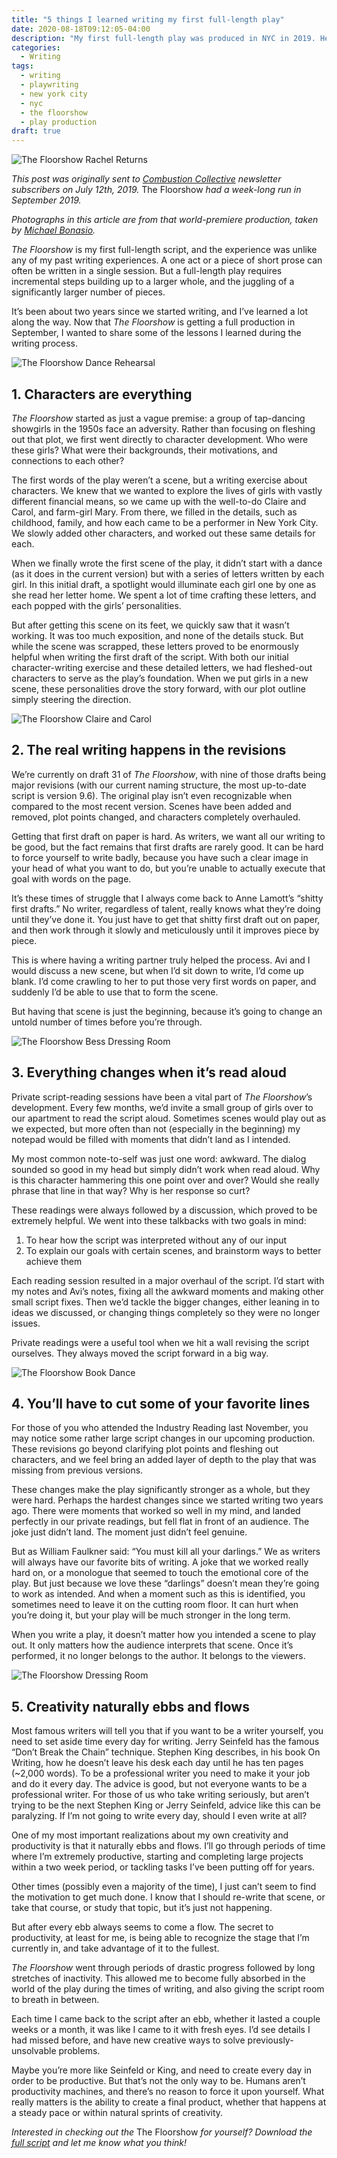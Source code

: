 ```yaml
---
title: "5 things I learned writing my first full-length play"
date: 2020-08-18T09:12:05-04:00
description: "My first full-length play was produced in NYC in 2019. Here's what I learned throughout the two-year writing process."
categories:
  - Writing
tags:
  - writing
  - playwriting
  - new york city
  - nyc
  - the floorshow
  - play production
draft: true
---
```

![The Floorshow Rachel Returns](/images/blog/2020/08/floorshow-rachel-returns.jpg)

_This post was originally sent to [Combustion Collective](https://combustioncollective.org) newsletter subscribers on July 12th, 2019._ The Floorshow _had a week-long run in September 2019._

_Photographs in this article are from that world-premiere production, taken by [Michael Bonasio](https://michaelbonasio.com)._

_The Floorshow_ is my first full-length script, and the experience was unlike any of my past writing experiences. A one act or a piece of short prose can often be written in a single session. But a full-length play requires incremental steps building up to a larger whole, and the juggling of a significantly larger number of pieces.

It’s been about two years since we started writing, and I’ve learned a lot along the way. Now that _The Floorshow_ is getting a full production in September, I wanted to share some of the lessons I learned during the writing process.

![The Floorshow Dance Rehearsal](/images/blog/2020/08/floorshow-dance-rehearsal.jpg)

## 1. Characters are everything
_The Floorshow_ started as just a vague premise: a group of tap-dancing showgirls in the 1950s face an adversity. Rather than focusing on fleshing out that plot, we first went directly to character development. Who were these girls? What were their backgrounds, their motivations, and connections to each other?

The first words of the play weren’t a scene, but a writing exercise about characters. We knew that we wanted to explore the lives of girls with vastly different financial means, so we came up with the well-to-do Claire and Carol, and farm-girl Mary. From there, we filled in the details, such as childhood, family, and how each came to be a performer in New York City. We slowly added other characters, and worked out these same details for each.

When we finally wrote the first scene of the play, it didn’t start with a dance (as it does in the current version) but with a series of letters written by each girl. In this initial draft, a spotlight would illuminate each girl one by one as she read her letter home. We spent a lot of time crafting these letters, and each popped with the girls’ personalities.

But after getting this scene on its feet, we quickly saw that it wasn’t working. It was too much exposition, and none of the details stuck. But while the scene was scrapped, these letters proved to be enormously helpful when writing the first draft of the script. With both our initial character-writing exercise and these detailed letters, we had fleshed-out characters to serve as the play’s foundation. When we put girls in a new scene, these personalities drove the story forward, with our plot outline simply steering the direction.

![The Floorshow Claire and Carol](/images/blog/2020/08/floorshow-claire-carol.jpg)

## 2. The real writing happens in the revisions
We’re currently on draft 31 of _The Floorshow_, with nine of those drafts being major revisions (with our current naming structure, the most up-to-date script is version 9.6). The original play isn’t even recognizable when compared to the most recent version. Scenes have been added and removed, plot points changed, and characters completely overhauled.

Getting that first draft on paper is hard. As writers, we want all our writing to be good, but the fact remains that first drafts are rarely good. It can be hard to force yourself to write badly, because you have such a clear image in your head of what you want to do, but you’re unable to actually execute that goal with words on the page.

It’s these times of struggle that I always come back to Anne Lamott’s “shitty first drafts.” No writer, regardless of talent, really knows what they’re doing until they’ve done it. You just have to get that shitty first draft out on paper, and then work through it slowly and meticulously until it improves piece by piece.

This is where having a writing partner truly helped the process. Avi and I would discuss a new scene, but when I’d sit down to write, I’d come up blank. I’d come crawling to her to put those very first words on paper, and suddenly I’d be able to use that to form the scene.

But having that scene is just the beginning, because it’s going to change an untold number of times before you’re through.

![The Floorshow Bess Dressing Room](/images/blog/2020/08/floorshow-bess-youll-never-believe-it.jpg)

## 3. Everything changes when it’s read aloud
Private script-reading sessions have been a vital part of _The Floorshow_’s development. Every few months, we’d invite a small group of girls over to our apartment to read the script aloud. Sometimes scenes would play out as we expected, but more often than not (especially in the beginning) my notepad would be filled with moments that didn’t land as I intended.

My most common note-to-self was just one word: awkward. The dialog sounded so good in my head but simply didn’t work when read aloud. Why is this character hammering this one point over and over? Would she really phrase that line in that way? Why is her response so curt?

These readings were always followed by a discussion, which proved to be extremely helpful. We went into these talkbacks with two goals in mind:

1. To hear how the script was interpreted without any of our input
2. To explain our goals with certain scenes, and brainstorm ways to better achieve them

Each reading session resulted in a major overhaul of the script. I’d start with my notes and Avi’s notes, fixing all the awkward moments and making other small script fixes. Then we’d tackle the bigger changes, either leaning in to ideas we discussed, or changing things completely so they were no longer issues.

Private readings were a useful tool when we hit a wall revising the script ourselves. They always moved the script forward in a big way.

![The Floorshow Book Dance](/images/blog/2020/08/floorshow-book-dance.jpg)

## 4. You’ll have to cut some of your favorite lines
For those of you who attended the Industry Reading last November, you may notice some rather large script changes in our upcoming production. These revisions go beyond clarifying plot points and fleshing out characters, and we feel bring an added layer of depth to the play that was missing from previous versions.

These changes make the play significantly stronger as a whole, but they were hard. Perhaps the hardest changes since we started writing two years ago. There were moments that worked so well in my mind, and landed perfectly in our private readings, but fell flat in front of an audience. The joke just didn’t land. The moment just didn’t feel genuine.

But as William Faulkner said: “You must kill all your darlings.” We as writers will always have our favorite bits of writing. A joke that we worked really hard on, or a monologue that seemed to touch the emotional core of the play. But just because we love these “darlings” doesn’t mean they’re going to work as intended. And when a moment such as this is identified, you sometimes need to leave it on the cutting room floor. It can hurt when you’re doing it, but your play will be much stronger in the long term.

When you write a play, it doesn’t matter how you intended a scene to play out. It only matters how the audience interprets that scene. Once it’s performed, it no longer belongs to the author. It belongs to the viewers.

![The Floorshow Dressing Room](/images/blog/2020/08/floorshow-dressing-room.jpg)

## 5. Creativity naturally ebbs and flows
Most famous writers will tell you that if you want to be a writer yourself, you need to set aside time every day for writing. Jerry Seinfeld has the famous “Don’t Break the Chain” technique. Stephen King describes, in his book On Writing, how he doesn’t leave his desk each day until he has ten pages (~2,000 words). To be a professional writer you need to make it your job and do it every day.
The advice is good, but not everyone wants to be a professional writer. For those of us who take writing seriously, but aren’t trying to be the next Stephen King or Jerry Seinfeld, advice like this can be paralyzing. If I’m not going to write every day, should I even write at all?

One of my most important realizations about my own creativity and productivity is that it naturally ebbs and flows. I’ll go through periods of time where I’m extremely productive, starting and completing large projects within a two week period, or tackling tasks I’ve been putting off for years.

Other times (possibly even a majority of the time), I just can’t seem to find the motivation to get much done. I know that I should re-write that scene, or take that course, or study that topic, but it’s just not happening.

But after every ebb always seems to come a flow. The secret to productivity, at least for me, is being able to recognize the stage that I’m currently in, and take advantage of it to the fullest.

_The Floorshow_ went through periods of drastic progress followed by long stretches of inactivity. This allowed me to become fully absorbed in the world of the play during the times of writing, and also giving the script room to breath in between.

Each time I came back to the script after an ebb, whether it lasted a couple weeks or a month, it was like I came to it with fresh eyes. I’d see details I had missed before, and have new creative ways to solve previously-unsolvable problems.

Maybe you’re more like Seinfeld or King, and need to create every day in order to be productive. But that’s not the only way to be. Humans aren’t productivity machines, and there’s no reason to force it upon yourself. What really matters is the ability to create a final product, whether that happens at a steady pace or within natural sprints of creativity.

_Interested in checking out the_ The Floorshow _for yourself? Download the [full script](https://drive.google.com/file/d/1UNtv3zkgTz_E9HGXeHNEVFTCrFqWWYJo/view?usp=sharing) and let me know what you think!_
